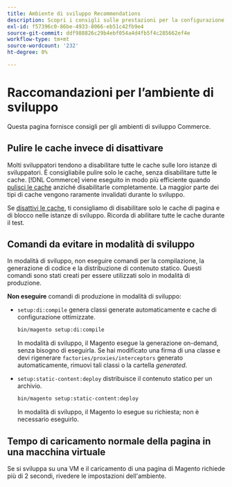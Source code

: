 ```yaml
---
title: Ambiente di sviluppo Recommendations
description: Scopri i consigli sulle prestazioni per la configurazione dell’ambiente di sviluppo Adobe Commerce locale.
exl-id: f57396c0-86be-4933-8066-eb51c42fb9e4
source-git-commit: ddf988826c29b4ebf054a4d4fb5f4c285662ef4e
workflow-type: tm+mt
source-wordcount: '232'
ht-degree: 0%

---
```


# Raccomandazioni per l’ambiente di sviluppo

Questa pagina fornisce consigli per gli ambienti di sviluppo Commerce.

## Pulire le cache invece di disattivare

Molti sviluppatori tendono a disabilitare tutte le cache sulle loro istanze di sviluppatori. È consigliabile pulire solo le cache, senza disabilitare tutte le cache. [!DNL Commerce] viene eseguito in modo più efficiente quando [pulisci le cache](../configuration/cli/manage-cache.md#clean-and-flush-cache-types) anziché disabilitarle completamente. La maggior parte dei tipi di cache vengono raramente invalidati durante lo sviluppo.

Se [disattivi le cache](../configuration/cli/manage-cache.md#enable-or-disable-cache-types), ti consigliamo di disabilitare solo le cache di pagina e di blocco nelle istanze di sviluppo. Ricorda di abilitare tutte le cache durante il test.

## Comandi da evitare in modalità di sviluppo

In modalità di sviluppo, non eseguire comandi per la compilazione, la generazione di codice e la distribuzione di contenuto statico. Questi comandi sono stati creati per essere utilizzati solo in modalità di produzione.

**Non eseguire** comandi di produzione in modalità di sviluppo:

* `setup:di:compile` genera classi generate automaticamente e cache di configurazione ottimizzate.

  ```bash
  bin/magento setup:di:compile
  ```

  In modalità di sviluppo, il Magento esegue la generazione on-demand, senza bisogno di eseguirla. Se hai modificato una firma di una classe e devi rigenerare `factories/proxies/interceptors` generato automaticamente, rimuovi tali classi o la cartella _generated_.

* `setup:static-content:deploy` distribuisce il contenuto statico per un archivio.

  ```bash
  bin/magento setup:static-content:deploy
  ```

  In modalità di sviluppo, il Magento lo esegue su richiesta; non è necessario eseguirlo.

## Tempo di caricamento normale della pagina in una macchina virtuale

Se si sviluppa su una VM e il caricamento di una pagina di Magento richiede più di 2 secondi, rivedere le impostazioni dell&#39;ambiente.
